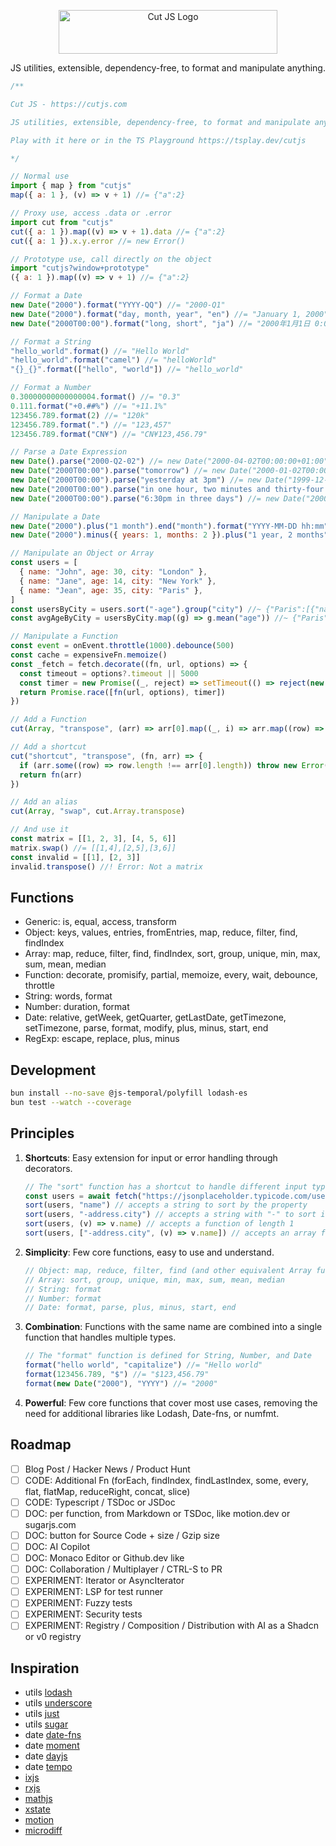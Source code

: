 <p align="center">
  <a href="https://cutjs.com" target="_blank">
    <picture>
      <source media="(prefers-color-scheme: dark)" srcset="https://cutjs.com/logo-dark.svg">
      <source media="(prefers-color-scheme: light)" srcset="https://cutjs.com/logo-light.svg">
      <img alt="Cut JS Logo" src="https://cutjs.com/logo-light.svg" width="350" height="70" style="max-width: 100%;">
    </picture>
  </a>
</p>

<p align="center">
  JS utilities, extensible, dependency-free, to format and manipulate anything.
</p>

<!-- prettier-ignore -->
```js
/**

Cut JS - https://cutjs.com

JS utilities, extensible, dependency-free, to format and manipulate anything.

Play with it here or in the TS Playground https://tsplay.dev/cutjs

*/

// Normal use
import { map } from "cutjs"
map({ a: 1 }, (v) => v + 1) //= {"a":2}

// Proxy use, access .data or .error
import cut from "cutjs"
cut({ a: 1 }).map((v) => v + 1).data //= {"a":2}
cut({ a: 1 }).x.y.error //= new Error()

// Prototype use, call directly on the object
import "cutjs?window+prototype"
({ a: 1 }).map((v) => v + 1) //= {"a":2}

// Format a Date
new Date("2000").format("YYYY-QQ") //= "2000-Q1"
new Date("2000").format("day, month, year", "en") //= "January 1, 2000"
new Date("2000T00:00").format("long, short", "ja") //= "2000年1月1日 0:00"

// Format a String
"hello_world".format() //= "Hello World"
"hello_world".format("camel") //= "helloWorld"
"{}_{}".format(["hello", "world"]) //= "hello_world"

// Format a Number
0.30000000000000004.format() //= "0.3"
0.111.format("+0.##%") //= "+11.1%"
123456.789.format(2) //= "120k"
123456.789.format(".") //= "123,457"
123456.789.format("CN¥") //= "CN¥123,456.79"

// Parse a Date Expression
new Date().parse("2000-Q2-02") //= new Date("2000-04-02T00:00:00+01:00")
new Date("2000T00:00").parse("tomorrow") //= new Date("2000-01-02T00:00:00+01:00")
new Date("2000T00:00").parse("yesterday at 3pm") //= new Date("1999-12-31T15:00:00+01:00")
new Date("2000T00:00").parse("in one hour, two minutes and thirty-four seconds") //= new Date("2000-01-01T01:02:34+01:00")
new Date("2000T00:00").parse("6:30pm in three days") //= new Date("2000-01-04T18:30:00+01:00")

// Manipulate a Date
new Date("2000").plus("1 month").end("month").format("YYYY-MM-DD hh:mm") //= "2000-02-29 23:59"
new Date("2000").minus({ years: 1, months: 2 }).plus("1 year, 2 months").format("YYYY-MM-DD hh:mm") //= "2000-01-01 00:00"

// Manipulate an Object or Array
const users = [
  { name: "John", age: 30, city: "London" },
  { name: "Jane", age: 14, city: "New York" },
  { name: "Jean", age: 35, city: "Paris" },
]
const usersByCity = users.sort("-age").group("city") //~ {"Paris":[{"name":"Jean","age":35...}
const avgAgeByCity = usersByCity.map((g) => g.mean("age")) //~ {"Paris":35...}

// Manipulate a Function
const event = onEvent.throttle(1000).debounce(500)
const cache = expensiveFn.memoize()
const _fetch = fetch.decorate((fn, url, options) => {
  const timeout = options?.timeout || 5000
  const timer = new Promise((_, reject) => setTimeout(() => reject(new Error("Timeout")), timeout))
  return Promise.race([fn(url, options), timer])
})

// Add a Function
cut(Array, "transpose", (arr) => arr[0].map((_, i) => arr.map((row) => row[i])))

// Add a shortcut
cut("shortcut", "transpose", (fn, arr) => {
  if (arr.some((row) => row.length !== arr[0].length)) throw new Error("Not a matrix")
  return fn(arr)
})

// Add an alias
cut(Array, "swap", cut.Array.transpose)

// And use it
const matrix = [[1, 2, 3], [4, 5, 6]]
matrix.swap() //= [[1,4],[2,5],[3,6]]
const invalid = [[1], [2, 3]]
invalid.transpose() //! Error: Not a matrix
```

## Functions

<!-- Object.keys(cut.constructors).map(c => `- ${c}: ${Object.keys(cut[c]).map(k => k).join(", ")}`).join("\n") -->

- Generic: is, equal, access, transform
- Object: keys, values, entries, fromEntries, map, reduce, filter, find, findIndex
- Array: map, reduce, filter, find, findIndex, sort, group, unique, min, max, sum, mean, median
- Function: decorate, promisify, partial, memoize, every, wait, debounce, throttle
- String: words, format
- Number: duration, format
- Date: relative, getWeek, getQuarter, getLastDate, getTimezone, setTimezone, parse, format, modify, plus, minus, start, end
- RegExp: escape, replace, plus, minus

## Development

```bash
bun install --no-save @js-temporal/polyfill lodash-es
bun test --watch --coverage
```

## Principles

1. **Shortcuts**: Easy extension for input or error handling through decorators.
   ```js
   // The "sort" function has a shortcut to handle different input types and convert them to the proper input
   const users = await fetch("https://jsonplaceholder.typicode.com/users")
   sort(users, "name") // accepts a string to sort by the property
   sort(users, "-address.city") // accepts a string with "-" to sort in descending order and "." to access nested properties
   sort(users, (v) => v.name) // accepts a function of length 1
   sort(users, ["-address.city", (v) => v.name]) // accepts an array for multi-sorting
   ```
2. **Simplicity**: Few core functions, easy to use and understand.
   ```js
   // Object: map, reduce, filter, find (and other equivalent Array functions)
   // Array: sort, group, unique, min, max, sum, mean, median
   // String: format
   // Number: format
   // Date: format, parse, plus, minus, start, end
   ```
3. **Combination**: Functions with the same name are combined into a single function that handles multiple types.
   ```js
   // The "format" function is defined for String, Number, and Date
   format("hello world", "capitalize") //= "Hello world"
   format(123456.789, "$") //= "$123,456.79"
   format(new Date("2000"), "YYYY") //= "2000"
   ```
4. **Powerful**: Few core functions that cover most use cases, removing the need for additional libraries like Lodash, Date-fns, or numfmt.

## Roadmap

- [ ] Blog Post / Hacker News / Product Hunt
- [ ] CODE: Additional Fn (forEach, findIndex, findLastIndex, some, every, flat, flatMap, reduceRight, concat, slice)
- [ ] CODE: Typescript / TSDoc or JSDoc
- [ ] DOC: per function, from Markdown or TSDoc, like motion.dev or sugarjs.com
- [ ] DOC: button for Source Code + size / Gzip size
- [ ] DOC: AI Copilot
- [ ] DOC: Monaco Editor or Github.dev like
- [ ] DOC: Collaboration / Multiplayer / CTRL-S to PR
- [ ] EXPERIMENT: Iterator or AsyncIterator
- [ ] EXPERIMENT: LSP for test runner
- [ ] EXPERIMENT: Fuzzy tests
- [ ] EXPERIMENT: Security tests
- [ ] EXPERIMENT: Registry / Composition / Distribution with AI as a Shadcn or v0 registry

## Inspiration

- utils [lodash](https://lodash.com/)
- utils [underscore](https://underscorejs.org/)
- utils [just](https://anguscroll.com/just/)
- utils [sugar](https://sugarjs.com/)
- date [date-fns](https://date-fns.org/)
- date [moment](https://momentjs.com/)
- date [dayjs](https://day.js.org/)
- date [tempo](https://tempo.formkit.com/)
- [ixjs](https://github.com/ReactiveX/IxJS)
- [rxjs](https://rxjs.dev/)
- [mathjs](https://mathjs.org/)
- [xstate](https://xstate.js.org/)
- [motion](https://motion.dev/)
- [microdiff](https://github.com/AsyncBanana/microdiff)
